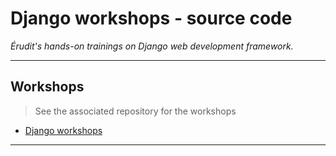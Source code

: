 # Django workshops - source code

*Érudit's hands-on trainings on Django web development framework.*

---

## Workshops

> See the associated repository for the workshops

* [Django workshops][workshops-django]

---

[workshops-django]: https://github.com/erudit/workshops-django-sources
